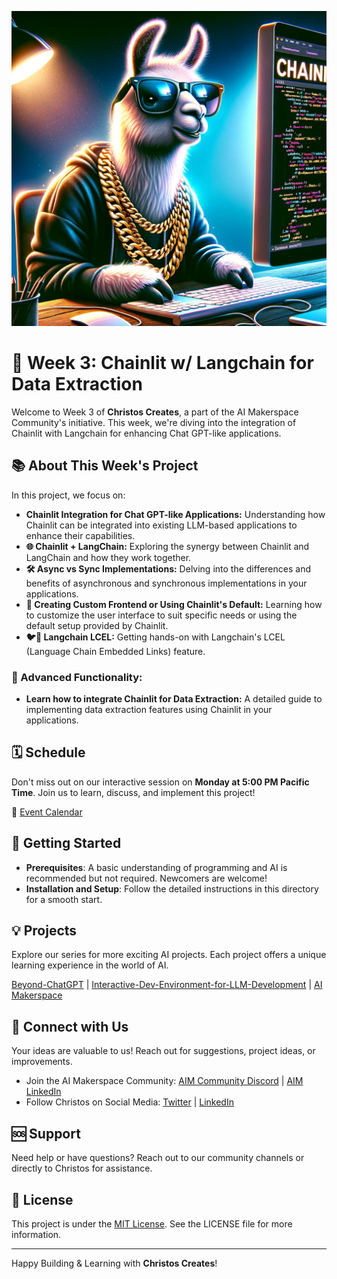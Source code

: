 ![coverart](https://github.com/AI-Maker-Space/AIM-Build-Christos-Creates/blob/main/week3/chainllamalit.png) 

# 🚀 Week 3: Chainlit w/ Langchain for Data Extraction

Welcome to Week 3 of **Christos Creates**, a part of the AI Makerspace Community's initiative. This week, we're diving into the integration of Chainlit with Langchain for enhancing Chat GPT-like applications.

## 📚 About This Week's Project

In this project, we focus on:

- **Chainlit Integration for Chat GPT-like Applications:** Understanding how Chainlit can be integrated into existing LLM-based applications to enhance their capabilities.
- **🌐 Chainlit + LangChain:** Exploring the synergy between Chainlit and LangChain and how they work together.
- **🛠️ Async vs Sync Implementations:** Delving into the differences and benefits of asynchronous and synchronous implementations in your applications.
- **🧍 Creating Custom Frontend or Using Chainlit's Default:** Learning how to customize the user interface to suit specific needs or using the default setup provided by Chainlit.
- **🐦🔗 Langchain LCEL:** Getting hands-on with Langchain's LCEL (Language Chain Embedded Links) feature.

### 🤖 Advanced Functionality:

- **Learn how to integrate Chainlit for Data Extraction:** A detailed guide to implementing data extraction features using Chainlit in your applications.

## 🗓 Schedule

Don't miss out on our interactive session on **Monday at 5:00 PM Pacific Time**. Join us to learn, discuss, and implement this project!

📅 [Event Calendar](https://calendar.google.com/calendar/u/1?cid=Y183OWY0ZWZlOGM3ZDZlOGE1OTZhZDE1Y2YwZGRjM2YyOTQ3YTAwMjYzYWNlNmEwNWNkN2M2YWIxYWQzZTIzYzM5QGdyb3VwLmNhbGVuZGFyLmdvb2dsZS5jb20)

## 🌟 Getting Started

- **Prerequisites**: A basic understanding of programming and AI is recommended but not required. Newcomers are welcome!
- **Installation and Setup**: Follow the detailed instructions in this directory for a smooth start.

## 💡 Projects

Explore our series for more exciting AI projects. Each project offers a unique learning experience in the world of AI.

[Beyond-ChatGPT](https://github.com/AI-Maker-Space/Beyond-ChatGPT) | [Interactive-Dev-Environment-for-LLM-Development](https://github.com/AI-Maker-Space/Interactive-Dev-Environment-for-LLM-Development) | [AI Makerspace](https://github.com/AI-Maker-Space)

## 🔗 Connect with Us

Your ideas are valuable to us! Reach out for suggestions, project ideas, or improvements.

- Join the AI Makerspace Community: [AIM Community Discord](https://discord.gg/RzhvYvAwzA) | [AIM LinkedIn](https://www.linkedin.com/company/ai-maker-space/)
- Follow Christos on Social Media: [Twitter](https://twitter.com/christosmagg) | [LinkedIn](https://www.linkedin.com/in/christos-magganas/)

## 🆘 Support

Need help or have questions? Reach out to our community channels or directly to Christos for assistance.

## 📜 License

This project is under the [MIT License](https://github.com/AI-Maker-Space/AIM-Build-Christos-Creates/blob/main/LICENSE). See the LICENSE file for more information.

---

Happy Building & Learning with **Christos Creates**!
